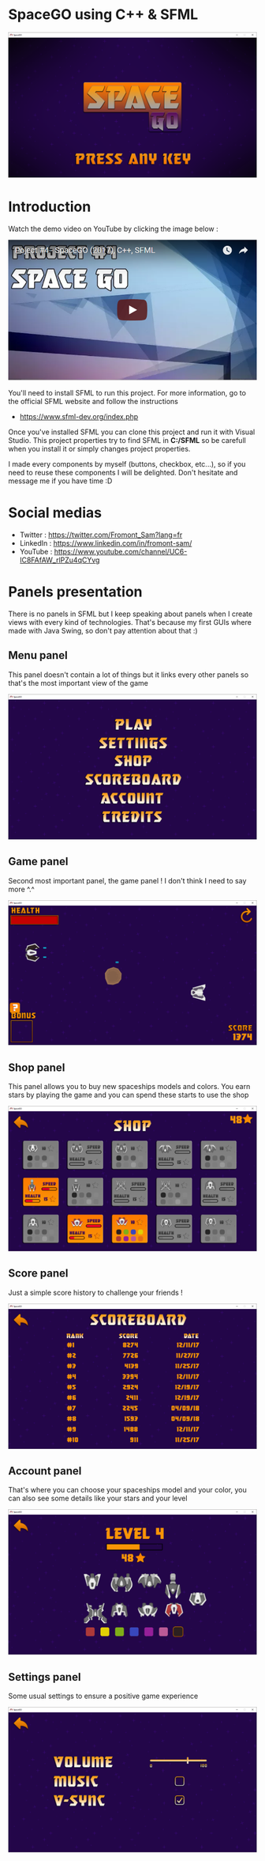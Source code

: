 # SpaceGO using C++ & SFML

![alt text](https://github.com/Fromont-Sam/SpaceGO/blob/master/doc/screenshot0.PNG?raw=true)

# Introduction
Watch the demo video on YouTube by clicking the image below :

[![Watch the video](https://github.com/Fromont-Sam/SpaceGO/blob/master/doc/screenshot7.PNG?raw=true)](https://goo.gl/W292Zk)

You'll need to install SFML to run this project. For more information, go to the official SFML website and follow the instructions
- https://www.sfml-dev.org/index.php

Once you've installed SFML you can clone this project and run it with Visual Studio. 
This project properties try to find SFML in <b>C:/SFML</b> so be carefull when you install it or simply changes project properties.

I made every components by myself (buttons, checkbox, etc...), so if you need to reuse these components I will be delighted. Don't hesitate and message me if you have time :D

# Social medias 

- Twitter : https://twitter.com/Fromont_Sam?lang=fr
- LinkedIn : https://www.linkedin.com/in/fromont-sam/
- YouTube : https://www.youtube.com/channel/UC6-lC8FAfAW_rlPZu4qCYvg

# Panels presentation
There is no panels in SFML but I keep speaking about panels when I create views with every kind of technologies. That's because my first GUIs where made with Java Swing, so don't pay attention about that :) 
## Menu panel
This panel doesn't contain a lot of things but it links every other panels so that's the most important view of the game

![alt text](https://github.com/Fromont-Sam/SpaceGO/blob/master/doc/screenshot1.PNG?raw=true)

## Game panel
Second most important panel, the game panel ! I don't think I need to say more ^.^

![alt text](https://github.com/Fromont-Sam/SpaceGO/blob/master/doc/screenshot2.PNG?raw=true)

## Shop panel
This panel allows you to buy new spaceships models and colors. You earn stars by playing the game and you can spend these starts to use the shop

![alt text](https://github.com/Fromont-Sam/SpaceGO/blob/master/doc/screenshot3.PNG?raw=true)

## Score panel
Just a simple score history to challenge your friends !

![alt text](https://github.com/Fromont-Sam/SpaceGO/blob/master/doc/screenshot4.PNG?raw=true)


## Account panel
That's where you can choose your spaceships model and your color, you can also see some details like your stars and your level

![alt text](https://github.com/Fromont-Sam/SpaceGO/blob/master/doc/screenshot5.PNG?raw=true)


## Settings panel
Some usual settings to ensure a positive game experience

![alt text](https://github.com/Fromont-Sam/SpaceGO/blob/master/doc/screenshot6.PNG?raw=true)
